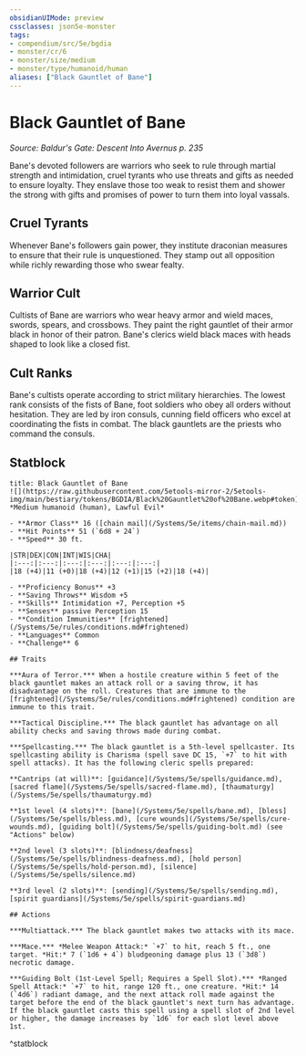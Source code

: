 ```yaml
---
obsidianUIMode: preview
cssclasses: json5e-monster
tags:
- compendium/src/5e/bgdia
- monster/cr/6
- monster/size/medium
- monster/type/humanoid/human
aliases: ["Black Gauntlet of Bane"]
---
```

# Black Gauntlet of Bane
*Source: Baldur's Gate: Descent Into Avernus p. 235*  

Bane's devoted followers are warriors who seek to rule through martial strength and intimidation, cruel tyrants who use threats and gifts as needed to ensure loyalty. They enslave those too weak to resist them and shower the strong with gifts and promises of power to turn them into loyal vassals.

## Cruel Tyrants

Whenever Bane's followers gain power, they institute draconian measures to ensure that their rule is unquestioned. They stamp out all opposition while richly rewarding those who swear fealty.

## Warrior Cult

Cultists of Bane are warriors who wear heavy armor and wield maces, swords, spears, and crossbows. They paint the right gauntlet of their armor black in honor of their patron. Bane's clerics wield black maces with heads shaped to look like a closed fist.

## Cult Ranks

Bane's cultists operate according to strict military hierarchies. The lowest rank consists of the fists of Bane, foot soldiers who obey all orders without hesitation. They are led by iron consuls, cunning field officers who excel at coordinating the fists in combat. The black gauntlets are the priests who command the consuls.

## Statblock

```ad-statblock
title: Black Gauntlet of Bane
![](https://raw.githubusercontent.com/5etools-mirror-2/5etools-img/main/bestiary/tokens/BGDIA/Black%20Gauntlet%20of%20Bane.webp#token)
*Medium humanoid (human), Lawful Evil*

- **Armor Class** 16 ([chain mail](/Systems/5e/items/chain-mail.md))
- **Hit Points** 51 (`6d8 + 24`)
- **Speed** 30 ft.

|STR|DEX|CON|INT|WIS|CHA|
|:---:|:---:|:---:|:---:|:---:|:---:|
|18 (+4)|11 (+0)|18 (+4)|12 (+1)|15 (+2)|18 (+4)|

- **Proficiency Bonus** +3
- **Saving Throws** Wisdom +5
- **Skills** Intimidation +7, Perception +5
- **Senses** passive Perception 15
- **Condition Immunities** [frightened](/Systems/5e/rules/conditions.md#frightened)
- **Languages** Common
- **Challenge** 6

## Traits

***Aura of Terror.*** When a hostile creature within 5 feet of the black gauntlet makes an attack roll or a saving throw, it has disadvantage on the roll. Creatures that are immune to the [frightened](/Systems/5e/rules/conditions.md#frightened) condition are immune to this trait.

***Tactical Discipline.*** The black gauntlet has advantage on all ability checks and saving throws made during combat.

***Spellcasting.*** The black gauntlet is a 5th-level spellcaster. Its spellcasting ability is Charisma (spell save DC 15, `+7` to hit with spell attacks). It has the following cleric spells prepared:

**Cantrips (at will)**: [guidance](/Systems/5e/spells/guidance.md), [sacred flame](/Systems/5e/spells/sacred-flame.md), [thaumaturgy](/Systems/5e/spells/thaumaturgy.md)

**1st level (4 slots)**: [bane](/Systems/5e/spells/bane.md), [bless](/Systems/5e/spells/bless.md), [cure wounds](/Systems/5e/spells/cure-wounds.md), [guiding bolt](/Systems/5e/spells/guiding-bolt.md) (see "Actions" below)

**2nd level (3 slots)**: [blindness/deafness](/Systems/5e/spells/blindness-deafness.md), [hold person](/Systems/5e/spells/hold-person.md), [silence](/Systems/5e/spells/silence.md)

**3rd level (2 slots)**: [sending](/Systems/5e/spells/sending.md), [spirit guardians](/Systems/5e/spells/spirit-guardians.md)

## Actions

***Multiattack.*** The black gauntlet makes two attacks with its mace.

***Mace.*** *Melee Weapon Attack:* `+7` to hit, reach 5 ft., one target. *Hit:* 7 (`1d6 + 4`) bludgeoning damage plus 13 (`3d8`) necrotic damage.

***Guiding Bolt (1st-Level Spell; Requires a Spell Slot).*** *Ranged Spell Attack:* `+7` to hit, range 120 ft., one creature. *Hit:* 14 (`4d6`) radiant damage, and the next attack roll made against the target before the end of the black gauntlet's next turn has advantage. If the black gauntlet casts this spell using a spell slot of 2nd level or higher, the damage increases by `1d6` for each slot level above 1st.
```
^statblock